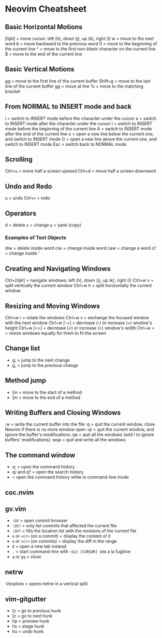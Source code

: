 # Neovim Cheatsheet

## Basic Horizontal Motions

[hjkl] = move cursor: left (h), down (j), up (k), right (l)
w = move to the next word
b = move backward to the previous word
0 = move to the beginning of the current line
^ = move to the first non-blank character on the current line
$ = move to the end of the current line

## Basic Vertical Motions

gg = move to the first line of the current buffer
Shift+g = move to the last line of the current buffer
<number> gg = move at line <number>
% = move to the matching bracket

## From NORMAL to INSERT mode and back

i = switch to INSERT mode before the character under the cursor
a = switch to INSERT mode after the character under the cursor
I = switch to INSERT mode before the beginning of the current line
A = switch to INSERT mode after the end of the current line
o = open a new line below the current one, and switch to INSERT mode
O = open a new line above the current one, and switch to INSERT mode
Esc = switch back to NORMAL mode

## Scrolling

Ctrl+u = move half a screen upward
Ctrl+d = move half a screen downward

## Undo and Redo

u = undo
Ctrl+r = redo

## Operators

d = delete
c = change
y = yank (copy)

### Examples of Text Objects

diw = delete inside word
ciw = change inside word
caw = change a word
ci' = change inside '

## Creating and Navigating Windows

Ctrl+[hjkl] = navigate windows: left (h), down (j), up (k), right (l)
Ctrl+w v = split vertically the current window
Ctrl+w h = split horizontally the current window

## Resizing and Moving Windows

Ctrl+w r = rotate the windows
Ctrl+w x = exchange the focused window with the next window
Ctrl+w [-+] = decrease (-) or increase (+) window's height
Ctrl+w [<>] = decrease (<) or increase (>) window's width
Ctrl+w = = resize windows equally for them to fit the screen

## Change list

- g; = jump to the next change
- g, = jump to the previous change

## Method jump

- [m = move to the start of a method
- ]m = move to the end of a method

## Writing Buffers and Closing Windows

:w = write the current buffer into the file
:q = quit the current window, close Neovim if there is no more window open
:q! = quit the current window, and ignore the buffer's modifications
:qa = quit all the windows (add ! to ignore buffers' modifications)
:wqa = quit and write all the windows

## The command window

- q: = open the command history
- q/ and q? = open the search history
- <c-f> = open the command history while in command-line mode

## coc.nvim

<!-- - <space-a> = show diagnostics -->
<!-- - <space-o> = show symbols in a file -->
<!-- - <space-s> = search symbols in a workspace -->

## gv.vim

- `:GV` = open commit browser
- `:GV!` = only list commits that affected the current file
- `:GV?` = fills the location list with the revisions of the current file
- `o` or `<cr>` (on a commit) = display the content of it
- `o` or `<cr>` (on commits) = display the diff in the range
- `O` = open a new tab instead
- `.` = start command-line with `:Git [CURSOR] SHA` a la fugitive
- `q` or `gq` = close
    
## netrw

:Vexplore = opens netrw in a vertical split

## vim-gitgutter

- [c = go to previous hunk
- ]c = go to next hunk
- <leader>hp = preview hunk
- <leader>hs = stage hunk
- <leader>hu = undo hunk

